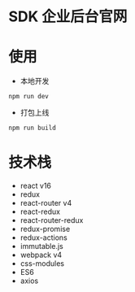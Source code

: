 # SDK 企业后台官网

# 使用
- 本地开发
```
npm run dev
```
- 打包上线
```
npm run build
```

# 技术栈
- react v16
- redux
- react-router v4
- react-redux
- react-router-redux
- redux-promise
- redux-actions
- immutable.js
- webpack v4
- css-modules
- ES6
- axios
